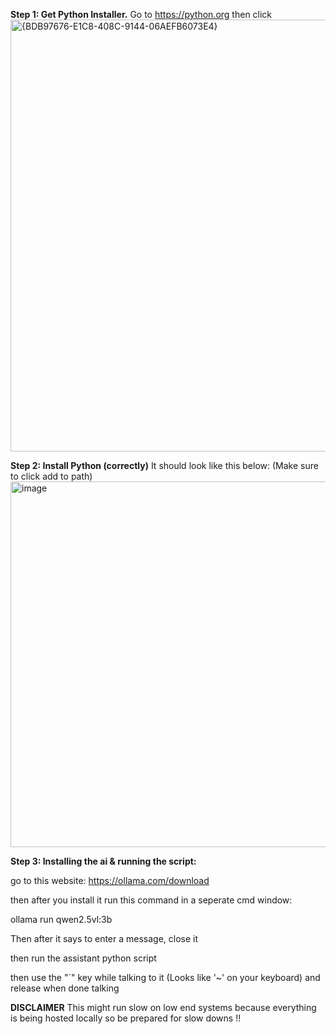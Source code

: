 **Step 1: Get Python Installer.**
Go to https://python.org then click
<img width="1280" height="691" alt="{BDB97676-E1C8-408C-9144-06AEFB6073E4}" src="https://github.com/user-attachments/assets/707bf99a-1753-4020-9e19-807ef928aee3" />


**Step 2: Install Python (correctly)**
It should look like this below: (Make sure to click add to path)
<img width="969" height="585" alt="image" src="https://github.com/user-attachments/assets/dd2e8b2f-1cd3-4310-b1a7-562497719138" />


**Step 3: Installing the ai & running the script:**


go to this website:
https://ollama.com/download


then after you install it run this command in a seperate cmd window:


ollama run qwen2.5vl:3b


Then after it says to enter a message, close it


then run the assistant python script


then use the "`" key while talking to it (Looks like '~' on your keyboard) and release when done talking



**DISCLAIMER**
This might run slow on low end systems because everything is being hosted locally so be prepared for slow downs !!
